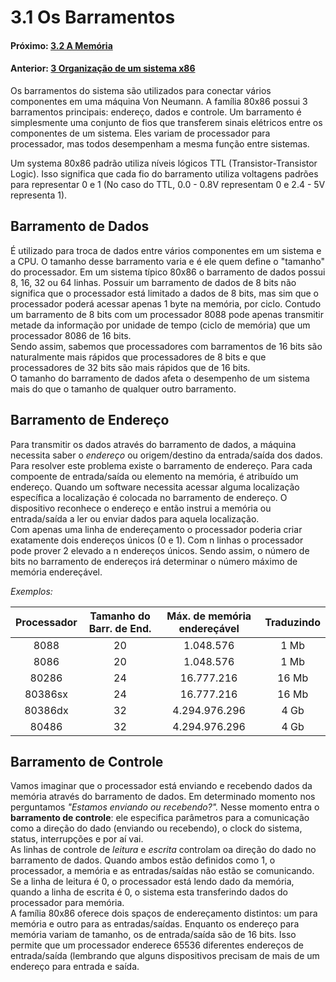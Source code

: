
# 3.1 Os Barramentos


#### Próximo: [3.2 A Memória](./a_memoria.md)  
#### Anterior: [3 Organização de um sistema x86](./sistemax86.md)  

Os barramentos do sistema são utilizados para conectar vários componentes em uma máquina Von Neumann. A família 80x86 possui 3 barramentos principais: endereço, dados e controle. Um barramento é simplesmente uma conjunto de fios que transferem sinais elétricos entre os componentes de um sistema. Eles variam de processador para processador, mas todos desempenham a mesma função entre sistemas.  

Um systema 80x86 padrão utiliza níveis lógicos TTL (Transistor-Transistor Logic). Isso significa que cada fio do barramento utiliza voltagens padrões para representar 0 e 1 (No caso do TTL, 0.0 - 0.8V representam 0 e 2.4 - 5V representa 1).  

## Barramento de Dados  

É utilizado para troca de dados entre vários componentes em um sistema e a CPU. O tamanho desse barramento varia e é ele quem define o "tamanho" do processador. Em um sistema típico 80x86 o barramento de  dados possui 8, 16, 32 ou 64 linhas. Possuir um barramento de dados de 8 bits não significa que o processador está limitado a dados de 8 bits, mas sim que o processador poderá acessar apenas 1 byte na memória, por ciclo. Contudo um barramento de 8 bits com um processador 8088 pode apenas transmitir metade da informação por unidade de tempo (ciclo de memória) que um processador 8086 de 16 bits.  
Sendo assim, sabemos que processadores com barramentos de 16 bits são naturalmente mais rápidos que processadores de 8 bits e que processadores de 32 bits são mais rápidos que de  16 bits.  
O tamanho do barramento de dados afeta o desempenho de um sistema mais do que o tamanho de qualquer outro barramento.  

## Barramento de Endereço  

Para transmitir os dados através do barramento de dados, a máquina necessita saber o _endereço_ ou origem/destino da entrada/saída dos dados. Para resolver este problema existe o barramento de endereço. Para cada compoente de entrada/saída ou elemento na memória, é atribuído um endereço. Quando um software necessita acessar alguma localização específica a localização é colocada no barramento de endereço. O dispositivo reconhece o endereço e então instrui a memória ou entrada/saída a ler ou enviar dados para aquela localização.  
Com apenas uma linha de endereçamento o processador poderia criar exatamente dois endereços únicos (0 e 1). Com n linhas o processador pode prover 2 elevado a n endereços únicos. Sendo assim, o número de bits no barramento de endereços irá determinar o número máximo de memória endereçável.  

_Exemplos:_

|Processador|Tamanho do Barr. de End.|Máx. de memória endereçável|Traduzindo|
|:-:|:-:|:-:|:-:|
|8088|20|1.048.576|1 Mb|
|8086|20|1.048.576|1 Mb|
|80286|24|16.777.216|16 Mb|
|80386sx|24|16.777.216|16 Mb|
|80386dx|32|4.294.976.296|4 Gb|
|80486|32|4.294.976.296|4 Gb|  

## Barramento de Controle  

Vamos imaginar que o processador está enviando e recebendo dados da memória através do barramento de dados. Em determinado momento nos perguntamos _"Estamos enviando ou recebendo?"._ Nesse momento entra o **barramento de controle**: ele especifica parâmetros para a comunicação como a direção do dado (enviando ou recebendo), o clock do sistema, status, interrupções e por aí vai.  
As linhas de controle de _leitura_ e _escrita_ controlam oa direção do dado no barramento de dados. Quando ambos estão definidos como 1, o processador, a memória e as entradas/saídas não estão se comunicando. Se a linha de leitura é 0, o processador está lendo dado da memória, quando a linha de escrita é 0, o sistema esta transferindo dados do processador para memória.  
A família 80x86 oferece dois spaços de endereçamento distintos: um para memória e outro para as entradas/saídas. Enquanto os endereço para memória variam de tamanho, os de entrada/saída são de 16 bits. Isso permite que um processador enderece 65536 diferentes endereços de entrada/saída (lembrando que alguns dispositivos precisam de mais de um endereço para entrada e saída.